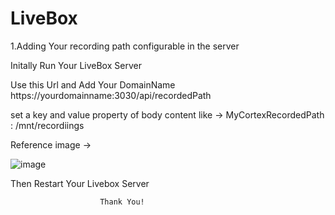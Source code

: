 # LiveBox


1.Adding Your recording path configurable in the server 

Initally Run Your LiveBox Server

Use this Url and Add Your DomainName 
https://yourdomainname:3030/api/recordedPath

set a key and value property of body content like -> MyCortexRecordedPath : /mnt/recordiings

Reference image -> 

![image](https://user-images.githubusercontent.com/103987360/194696243-e9a68194-f526-4a66-9de2-2208d74024d5.png)


Then Restart Your Livebox Server

                        Thank You!
